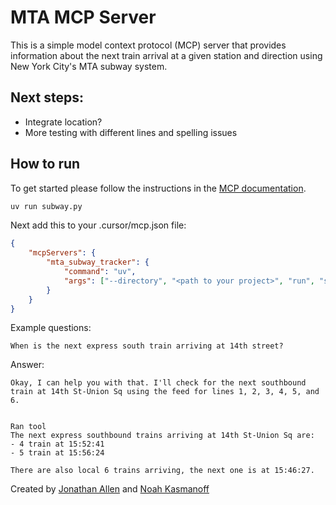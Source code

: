 # MTA MCP Server

This is a simple model context protocol (MCP) server that provides information about the next train arrival at a given station and direction using New York City's MTA subway system.

## Next steps:

-   Integrate location?
-   More testing with different lines and spelling issues

## How to run

To get started please follow the instructions in the [MCP documentation](https://github.com/modelcontextprotocol/python-sdk).

```bash
uv run subway.py
```

Next add this to your .cursor/mcp.json file:

```json
{
    "mcpServers": {
        "mta_subway_tracker": {
            "command": "uv",
            "args": ["--directory", "<path to your project>", "run", "subway.py"]
        }
    }
}
```

Example questions:

```
When is the next express south train arriving at 14th street?
```

Answer:

```
Okay, I can help you with that. I'll check for the next southbound train at 14th St-Union Sq using the feed for lines 1, 2, 3, 4, 5, and 6.


Ran tool
The next express southbound trains arriving at 14th St-Union Sq are:
- 4 train at 15:52:41
- 5 train at 15:56:24

There are also local 6 trains arriving, the next one is at 15:46:27.
```

Created by [Jonathan Allen](https://github.com/jonathanallen44) and [Noah Kasmanoff](https://github.com/nkamanoff)
